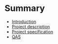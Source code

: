 # Summary

- [Introduction](./Introduction.md)
- [Project description](./OverallDescription.md)
- [Project specification](./System%20Features&Requirements.md)
- [QAS](./QAS.md)

